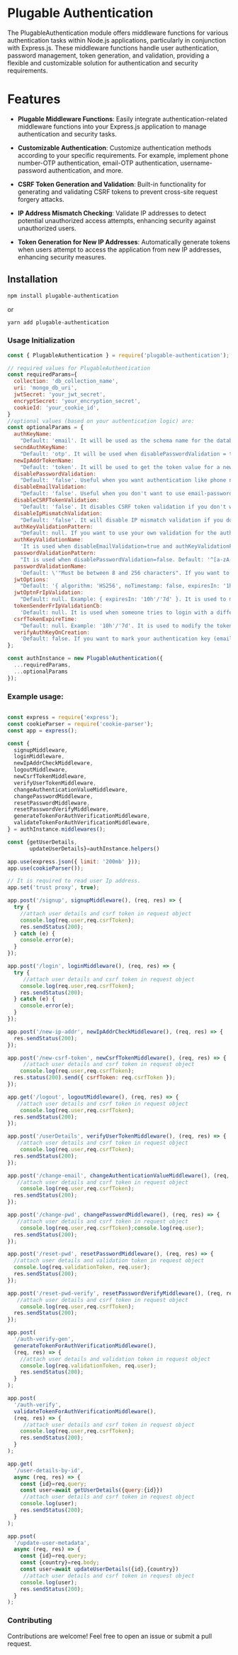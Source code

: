 # Plugable Authentication
The PlugableAuthentication module offers middleware functions for various authentication tasks within Node.js applications, particularly in conjunction with Express.js. These middleware functions handle user authentication, password management, token generation, and validation, providing a flexible and customizable solution for authentication and security requirements.

# Features
- **Plugable Middleware Functions**: Easily integrate authentication-related middleware functions into your Express.js application to manage authentication and security tasks.

- **Customizable Authentication**: Customize authentication methods according to your specific requirements. For example, implement phone number-OTP authentication, email-OTP authentication, username-password authentication, and more.

- **CSRF Token Generation and Validation**: Built-in functionality for generating and validating CSRF tokens to prevent cross-site request forgery attacks.

- **IP Address Mismatch Checking**: Validate IP addresses to detect potential unauthorized access attempts, enhancing security against unauthorized users.

- **Token Generation for New IP Addresses**: Automatically generate tokens when users attempt to access the application from new IP addresses, enhancing security measures.

## Installation
```bash
npm install plugable-authentication
```
or
```bash
yarn add plugable-authentication
```

### Usage Initialization
```javascript
const { PlugableAuthentication } = require('plugable-authentication');

// required values for PlugableAuthentication
const requiredParams={
  collection: 'db_collection_name',
  uri: 'mongo_db_uri',
  jwtSecret: 'your_jwt_secret',
  encryptSecret: 'your_encryption_secret',
  cookieId: 'your_cookie_id',
}
//optional values (based on your authentication logic) are:
const optionalParams = {
  authKeyName:
    "Default: 'email'. It will be used as the schema name for the database. The package will also search for this key name in the req.body during login and signup.",
  secndAuthKeyName:
    "Default: 'otp'. It will be used when disablePasswordValidation = true. The package will search for this key name in the req.body during login and signup.",
  newIpAddrTokenName:
    "Default: 'token'. It will be used to get the token value for a new IP address.",
  disablePasswordValidation:
    "Default: 'false'. Useful when you want authentication like phone number and OTP. In this case, password validation is not required.",
  disableEmailValidation:
    "Default: 'false'. Useful when you don't want to use email-password based authentication, rather you want something like username and password.",
  disableCSRFTokenValidation:
    "Default: 'false'. It disables CSRF token validation if you don't want to use this feature.",
  disableIpMismatchValidation:
    "Default: 'false'. It will disable IP mismatch validation if you don't want to use this feature.",
  authKeyValidationPattern:
    "Default: null. If you want to use your own validation for the authentication value email, then write your own validation logic like this: '^[a-zA-Z0-9]+_[a-zA-Z0-9]+$'. If you want this feature, make sure disableEmailValidation=true.",
  authKeyValidationName:
    'It is used when disableEmailValidation=true and authKeyValidationPattern != null. Default: \'"Must be valid characters"\'. If you want to write your custom message, please change it.',
  passwordValidationPattern:
    "It is used when disablePasswordValidation=false. Default: '^[a-zA-Z0-9@$!%*?&^#~_+-]{8,256}$. If you want to write your custom validation logic, please change it.",
  passwordValidationName:
    'Default: \'"Must be between 8 and 256 characters". If you want to write your custom message, please change it.',
  jwtOptions:
    "Default: '{ algorithm: 'HS256', noTimestamp: false, expiresIn: '1h', notBefore: '0s' }'. Change as per your need.",
  jwtOptnFrIpValidation:
    "Default: null. Example: { expiresIn: '10h'/'7d' }. It is used to modify the token generated during IP address mismatch. Only allowed key is expiresIn. By default, the token expires in 1 day.",
  tokenSenderFrIpValidationCb:
    'Default: null. It is used when someone tries to login with a different IP address and IP mismatch validation is enabled. Then this function will be called with token and user details. Function format is like this: (shortToken: string, user: { email: string, id: string, refreshToken: string, csrfToken: string, metadata?: object, password?: string, browser: string, ipAddr: string }) => Promise<void>.',
  csrfTokenExpireTime:
    "Default: null. Example: '10h'/'7d'. It is used to modify the token expires time. By default, the token expires in 1 day.",
  verifyAuthKeyOnCreation:
    'Default: false. If you want to mark your authentication key (email) as verified on creation, set as true.',
};

const authInstance = new PlugableAuthentication({
  ...requiredParams,
  ...optionalParams
});

```
### Example usage:
``` javascript

const express = require('express');
const cookieParser = require('cookie-parser');
const app = express();

const {
  signupMiddleware,
  loginMiddleware,
  newIpAddrCheckMiddleware,
  logoutMiddleware,
  newCsrfTokenMiddleware,
  verifyUserTokenMiddleware,
  changeAuthenticationValueMiddleware,
  changePasswordMiddleware,
  resetPasswordMiddleware,
  resetPasswordVerifyMiddleware,
  generateTokenForAuthVerificationMiddleware,
  validateTokenForAuthVerificationMiddleware,
} = authInstance.middlewares();

const {getUserDetails,
       updateUserDetails}=authInstance.helpers()

app.use(express.json({ limit: '200mb' }));
app.use(cookieParser());

// It is required to read user Ip address.
app.set('trust proxy', true);

app.post('/signup', signupMiddleware(), (req, res) => {
  try {
    //attach user details and csrf token in request object
    console.log(req.user,req.csrfToken);
    res.sendStatus(200);
  } catch (e) {
    console.error(e);
  }
});

app.post('/login', loginMiddleware(), (req, res) => {
  try {
     //attach user details and csrf token in request object
    console.log(req.user,req.csrfToken);
    res.sendStatus(200);
  } catch (e) {
    console.error(e);
  }
});

app.post('/new-ip-addr', newIpAddrCheckMiddleware(), (req, res) => {
  res.sendStatus(200);
});

app.post('/new-csrf-token', newCsrfTokenMiddleware(), (req, res) => {
     //attach user details and csrf token in request object
    console.log(req.user,req.csrfToken);
  res.status(200).send({ csrfToken: req.csrfToken });
});

app.get('/logout', logoutMiddleware(), (req, res) => {
   //attach user details and csrf token in request object
    console.log(req.user,req.csrfToken);
  res.sendStatus(200);
});

app.post('/userDetails', verifyUserTokenMiddleware(), (req, res) => {
   //attach user details and csrf token in request object
    console.log(req.user,req.csrfToken);
  res.sendStatus(200);
});

app.post('/change-email', changeAuthenticationValueMiddleware(), (req, res) => {
   //attach user details and csrf token in request object
    console.log(req.user,req.csrfToken);
  res.sendStatus(200);
});

app.post('/change-pwd', changePasswordMiddleware(), (req, res) => {
   //attach user details and csrf token in request object
    console.log(req.user,req.csrfToken);console.log(req.user);
  res.sendStatus(200);
});

app.post('/reset-pwd', resetPasswordMiddleware(), (req, res) => {
  //attach user details and validation token in request object
  console.log(req.validationToken, req.user);
  res.sendStatus(200);
});

app.post('/reset-pwd-verify', resetPasswordVerifyMiddleware(), (req, res) => {
   //attach user details and csrf token in request object
    console.log(req.user,req.csrfToken);
  res.sendStatus(200);
});

app.post(
  '/auth-verify-gen',
  generateTokenForAuthVerificationMiddleware(),
  (req, res) => {
    //attach user details and validation token in request object
    console.log(req.validationToken, req.user);
    res.sendStatus(200);
  }
);

app.post(
  '/auth-verify',
  validateTokenForAuthVerificationMiddleware(),
  (req, res) => {
     //attach user details and csrf token in request object
    console.log(req.user,req.csrfToken);
    res.sendStatus(200);
  }
);

app.get(
  '/user-details-by-id',
  async (req, res) => {
    const {id}=req.query;
    const user=await getUserDetails({query:{id}})
     //attach user details and csrf token in request object
    console.log(user);
    res.sendStatus(200);
  }
);

app.psot(
  '/update-user-metadata',
  async (req, res) => {
    const {id}=req.query;
    const {country}=req.body;
    const user=await updateUserDetails({id},{country})
     //attach user details and csrf token in request object
    console.log(user);
    res.sendStatus(200);
  }
);


```


### Contributing
Contributions are welcome! Feel free to open an issue or submit a pull request.